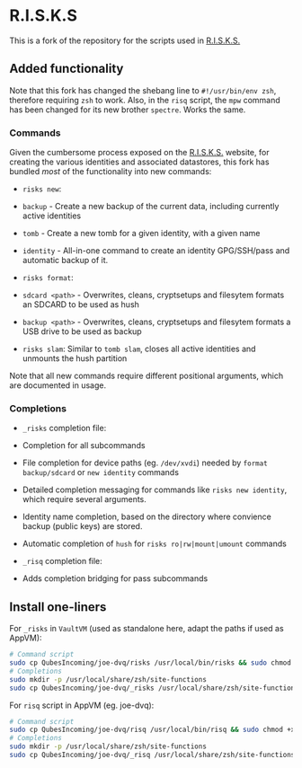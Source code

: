 
# R.I.S.K.S

This is a fork of the repository for the scripts used in [R.I.S.K.S.](https://19hundreds.github.io/risks-workflow/)

## Added functionality

Note that this fork has changed the shebang line to `#!/usr/bin/env zsh`, therefore requiring `zsh` to work.
Also, in the `risq` script, the `mpw` command has been changed for its new brother `spectre`. Works the same.

### Commands

Given the cumbersome process exposed on the [R.I.S.K.S.](https://19hundreds.github.io/risks-workflow/) website, for
creating the various identities and associated datastores, this fork has bundled _most_ of the functionality into new
commands:

* `risks new`:

* `backup`      - Create a new backup of the current data, including currently active identities
* `tomb`        - Create a new tomb for a given identity, with a given name
* `identity`    - All-in-one command to create an identity GPG/SSH/pass and automatic backup of it.

* `risks format`:

* `sdcard <path>`   - Overwrites, cleans, cryptsetups and filesytem formats an SDCARD to be used as hush
* `backup <path>`   - Overwrites, cleans, cryptsetups and filesytem formats a USB drive to be used as backup 

* `risks slam`: Similar to `tomb slam`, closes all active identities and unmounts the hush partition

Note that all new commands require different positional arguments, which are documented in usage.

### Completions

* `_risks` completion file:

* Completion for all subcommands
* File completion for device paths (eg. `/dev/xvdi`) needed by `format backup/sdcard` or `new identity` commands 
* Detailed completion messaging for commands like `risks new identity`, which require several arguments.
* Identity name completion, based on the directory where convience backup (public keys) are stored.
* Automatic completion of `hush` for `risks ro|rw|mount|umount` commands

* `_risq` completion file:

* Adds completion bridging for pass subcommands

## Install one-liners

For `_risks` in `VaultVM` (used as standalone here, adapt the paths if used as AppVM):

```bash
# Command script
sudo cp QubesIncoming/joe-dvq/risks /usr/local/bin/risks && sudo chmod +x /usr/local/bin/risks
# Completions
sudo mkdir -p /usr/local/share/zsh/site-functions
sudo cp QubesIncoming/joe-dvq/_risks /usr/local/share/zsh/site-functions/_risks
```

For `risq` script in AppVM (eg. joe-dvq):

```bash
# Command script
sudo cp QubesIncoming/joe-dvq/risq /usr/local/bin/risq && sudo chmod +x /usr/local/bin/risq
# Completions
sudo mkdir -p /usr/local/share/zsh/site-functions
sudo cp QubesIncoming/joe-dvq/_risq /usr/local/share/zsh/site-functions/_risq
```

